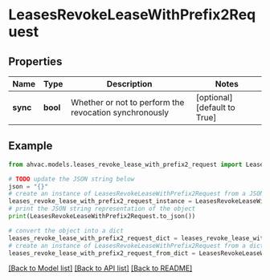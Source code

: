 # LeasesRevokeLeaseWithPrefix2Request


## Properties

Name | Type | Description | Notes
------------ | ------------- | ------------- | -------------
**sync** | **bool** | Whether or not to perform the revocation synchronously | [optional] [default to True]

## Example

```python
from ahvac.models.leases_revoke_lease_with_prefix2_request import LeasesRevokeLeaseWithPrefix2Request

# TODO update the JSON string below
json = "{}"
# create an instance of LeasesRevokeLeaseWithPrefix2Request from a JSON string
leases_revoke_lease_with_prefix2_request_instance = LeasesRevokeLeaseWithPrefix2Request.from_json(json)
# print the JSON string representation of the object
print(LeasesRevokeLeaseWithPrefix2Request.to_json())

# convert the object into a dict
leases_revoke_lease_with_prefix2_request_dict = leases_revoke_lease_with_prefix2_request_instance.to_dict()
# create an instance of LeasesRevokeLeaseWithPrefix2Request from a dict
leases_revoke_lease_with_prefix2_request_from_dict = LeasesRevokeLeaseWithPrefix2Request.from_dict(leases_revoke_lease_with_prefix2_request_dict)
```
[[Back to Model list]](../README.md#documentation-for-models) [[Back to API list]](../README.md#documentation-for-api-endpoints) [[Back to README]](../README.md)



